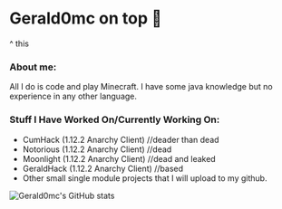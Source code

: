 # Gerald0mc on top 💪
^ this
### About me:
All I do is code and play Minecraft. I have some java knowledge but no experience in any other language.
### Stuff I Have Worked On/Currently Working On:
* CumHack (1.12.2 Anarchy Client) //deader than dead
* Notorious (1.12.2 Anarchy Client) //dead
* Moonlight (1.12.2 Anarchy Client) //dead and leaked
* GeraldHack (1.12.2 Anarchy Client) //based
* Other small single module projects that I will upload to my github.

![Gerald0mc's GitHub stats](https://github-readme-stats.vercel.app/api?username=gerald0mc&show_icons=true&theme=tokyonight)

